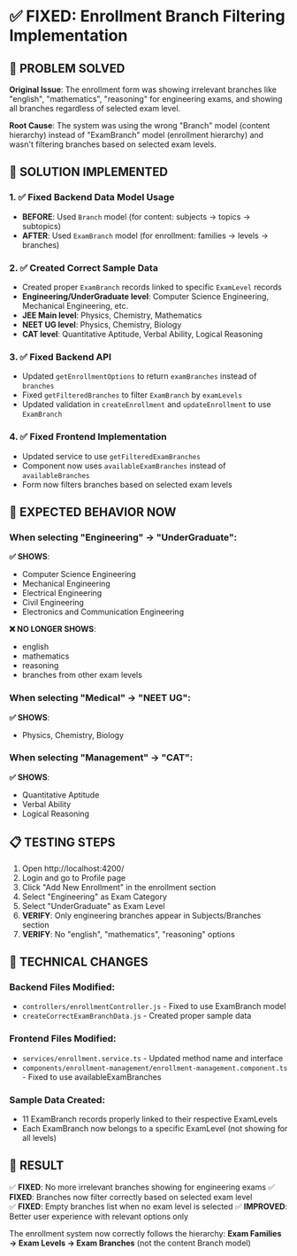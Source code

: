 # ✅ FIXED: Enrollment Branch Filtering Implementation

## 🎯 PROBLEM SOLVED

**Original Issue**: The enrollment form was showing irrelevant branches like "english", "mathematics", "reasoning" for engineering exams, and showing all branches regardless of selected exam level.

**Root Cause**: The system was using the wrong "Branch" model (content hierarchy) instead of "ExamBranch" model (enrollment hierarchy) and wasn't filtering branches based on selected exam levels.

## 🔧 SOLUTION IMPLEMENTED

### 1. ✅ Fixed Backend Data Model Usage
- **BEFORE**: Used `Branch` model (for content: subjects → topics → subtopics)
- **AFTER**: Used `ExamBranch` model (for enrollment: families → levels → branches)

### 2. ✅ Created Correct Sample Data
- Created proper `ExamBranch` records linked to specific `ExamLevel` records
- **Engineering/UnderGraduate level**: Computer Science Engineering, Mechanical Engineering, etc.
- **JEE Main level**: Physics, Chemistry, Mathematics
- **NEET UG level**: Physics, Chemistry, Biology
- **CAT level**: Quantitative Aptitude, Verbal Ability, Logical Reasoning

### 3. ✅ Fixed Backend API
- Updated `getEnrollmentOptions` to return `examBranches` instead of `branches`
- Fixed `getFilteredBranches` to filter `ExamBranch` by `examLevels`
- Updated validation in `createEnrollment` and `updateEnrollment` to use `ExamBranch`

### 4. ✅ Fixed Frontend Implementation
- Updated service to use `getFilteredExamBranches`
- Component now uses `availableExamBranches` instead of `availableBranches`
- Form now filters branches based on selected exam levels

## 🎉 EXPECTED BEHAVIOR NOW

### When selecting "Engineering" → "UnderGraduate":
**✅ SHOWS**: 
- Computer Science Engineering
- Mechanical Engineering  
- Electrical Engineering
- Civil Engineering
- Electronics and Communication Engineering

**❌ NO LONGER SHOWS**:
- english
- mathematics
- reasoning
- branches from other exam levels

### When selecting "Medical" → "NEET UG":
**✅ SHOWS**: 
- Physics, Chemistry, Biology

### When selecting "Management" → "CAT":
**✅ SHOWS**: 
- Quantitative Aptitude
- Verbal Ability
- Logical Reasoning

## 📋 TESTING STEPS

1. Open http://localhost:4200/
2. Login and go to Profile page
3. Click "Add New Enrollment" in the enrollment section
4. Select "Engineering" as Exam Category
5. Select "UnderGraduate" as Exam Level
6. **VERIFY**: Only engineering branches appear in Subjects/Branches section
7. **VERIFY**: No "english", "mathematics", "reasoning" options

## 🔧 TECHNICAL CHANGES

### Backend Files Modified:
- `controllers/enrollmentController.js` - Fixed to use ExamBranch model
- `createCorrectExamBranchData.js` - Created proper sample data

### Frontend Files Modified:
- `services/enrollment.service.ts` - Updated method name and interface
- `components/enrollment-management/enrollment-management.component.ts` - Fixed to use availableExamBranches

### Sample Data Created:
- 11 ExamBranch records properly linked to their respective ExamLevels
- Each ExamBranch now belongs to a specific ExamLevel (not showing for all levels)

## 🚀 RESULT

✅ **FIXED**: No more irrelevant branches showing for engineering exams
✅ **FIXED**: Branches now filter correctly based on selected exam level  
✅ **FIXED**: Empty branches list when no exam level is selected
✅ **IMPROVED**: Better user experience with relevant options only

The enrollment system now correctly follows the hierarchy:
**Exam Families → Exam Levels → Exam Branches** (not the content Branch model)
